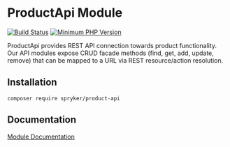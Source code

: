 # ProductApi Module
[![Build Status](https://travis-ci.org/spryker/product-api.svg)](https://travis-ci.org/spryker/product-api)
[![Minimum PHP Version](https://img.shields.io/badge/php-%3E%3D%207.3-8892BF.svg)](https://php.net/)

ProductApi provides REST API connection towards product functionality. Our API modules expose CRUD facade methods (find, get, add, update, remove) that can be mapped to a URL via REST resource/action resolution.

## Installation

```
composer require spryker/product-api
```

## Documentation

[Module Documentation](https://academy.spryker.com/developing_with_spryker/module_guide/zed_api/zed_api.html?Highlight=api)
